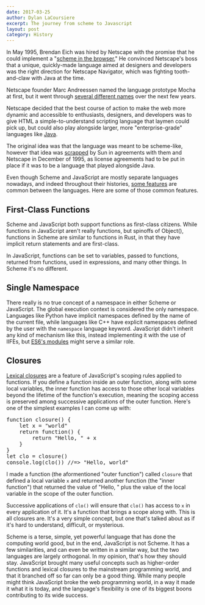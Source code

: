 ```yaml
---
date: 2017-03-25
author: Dylan LaCoursiere
excerpt: The journey from scheme to Javascript
layout: post
category: History
---
```



In May 1995, Brendan Eich was hired by Netscape with the promise that he could implement a "[scheme in the browser.](https://brendaneich.com/2008/04/popularity/)" He convinced Netscape's boss that a unique, quickly-made language aimed at designers and developers was the right direction for Netscape Navigator, which was fighting tooth-and-claw with Java at the time.

Netscape founder Marc Andreessen named the language prototype Mocha at first, but it went through [several different names](https://www.w3.org/community/webed/wiki/A_Short_History_of_JavaScript) over the next few years.

Netscape decided that the best course of action to make the web more dynamic and accessible to enthusiasts, designers, and developers was to give HTML a simple-to-understand scripting language that laymen could pick up, but could also play alongside larger, more "enterprise-grade" languages like [Java](http://www.computerworld.com.au/article/255293/a-z_programming_languages_javascript/).

The original idea was that the language was meant to be scheme-like, however that idea was [scrapped](http://www.infoworld.com/article/2653798/application-development/javascript-creator-ponders-past--future.html) by Sun in agreements with them and Netscape in December of 1995, as license agreements had to be put in place if it was to be a language that played alongside Java.

Even though Scheme and JavaScript are mostly separate languages nowadays, and indeed throughout their histories, [some features](http://community.schemewiki.org/?scheme-vs-javascript) are common between the languages. Here are some of those common features.

## First-Class Functions

Scheme and JavaScript both support functions as first-class citizens. While functions in JavaScript aren't really functions, but spinoffs of Object(), functions in Scheme are similar to functions in Rust, in that they have implicit return statements and are first-class.

In JavaScript, functions can be set to variables, passed to functions, returned from functions, used in expressions, and many other things. In Scheme it's no different.

## Single Namespace

There really is no true concept of a namespace in either Scheme or JavaScript. The global execution context is considered the only namespace. Languages like Python have implicit namespaces defined by the name of the current file, while languages like C++ have explicit namespaces defined by the user with the `namespace` language keyword. JavaScript didn't inherit any kind of mechanism like this, instead implementing it with the use of IIFEs, but [ES6's modules](http://exploringjs.com/es6/ch_modules.html) might serve a similar role.

## Closures

[Lexical closures](https://en.wikipedia.org/wiki/Closure_(computer_programming)) are a feature of JavaScript's scoping rules applied to functions. If you define a function inside an outer function, along with some local variables, the inner function has access to those other local variables beyond the lifetime of the function's execution, meaning the scoping access is preserved among successive applications of the outer function. Here's one of the simplest examples I can come up with:

<div class ="multiline">
<pre>
function closure() {
    let x = "world"
    return function() {
        return "Hello, " + x
    }
}
let clo = closure()
console.log(clo()) //=> "Hello, world"
</pre>
</div>

I made a function (the aformentioned "outer function") called `closure` that defined a local variable `x` and returned another function (the "inner function") that returned the value of "Hello, " plus the value of the local variable in the scope of the outer function. 

Successive applications of `clo()` will ensure that `clo()` has access to `x` in every application of it. It's a function that brings a scope along with. This is all closures are. It's a very simple concept, but one that's talked about as if it's hard to understand, difficult, or mysterious.

Scheme is a terse, simple, yet powerful language that has done the computing world good, but in the end, JavaScript is not Scheme. It has a few similarities, and can even be written in a similar way, but the two languages are largely orthogonal. In my opinion, that's how they should stay. JavaScript brought many useful concepts such as higher-order functions and lexical closures to the mainstream programming world, and that it branched off so far can only be a good thing. While many people might think JavaScript broke the web programming world, in a way it made it what it is today, and the language's flexibility is one of its biggest boons contributing to its wide success.








